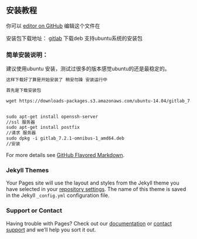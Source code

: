 ## 安装教程

你可以 [editor on GitHub](https://github.com/bubyday/gitlab/edit/master/index.md) 编辑这个文件在

安装包下载地址：
[gitlab](https://packages.gitlab.com/gitlab/gitlab-ce) 下载deb 支持ubuntu系统的安装包

### 简单安装说明：

建议使用ubuntu 安装，测试过很多的版本感觉ubuntu的还是最稳定的。

```markdown
这样下载好了算是开始安装了 稍安勿躁 安装运行中

首先是下载安装包

wget https://downloads-packages.s3.amazonaws.com/ubuntu-14.04/gitlab_7.2.1-omnibus-1_amd64.deb


sudo apt-get install openssh-server
//ssl 服务器
sudo apt-get install postfix
//请求 服务器
sudo dpkg -i gitlab_7.2.1-omnibus-1_amd64.deb
//安装


```

For more details see [GitHub Flavored Markdown](https://guides.github.com/features/mastering-markdown/).

### Jekyll Themes

Your Pages site will use the layout and styles from the Jekyll theme you have selected in your [repository settings](https://github.com/bubyday/gitlab/settings). The name of this theme is saved in the Jekyll `_config.yml` configuration file.

### Support or Contact

Having trouble with Pages? Check out our [documentation](https://help.github.com/categories/github-pages-basics/) or [contact support](https://github.com/contact) and we’ll help you sort it out.
